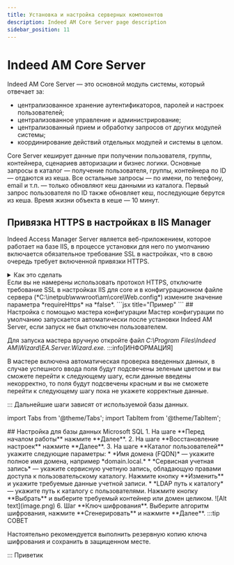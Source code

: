 ```yaml
---
title: Установка и настройка серверных компонентов
description: Indeed AM Core Server page description
sidebar_position: 11
---
```


# Indeed AM Core Server

Indeed AM Core Server — это основной модуль системы, который отвечает за:

* централизованное хранение аутентификаторов, паролей и настроек пользователей;
* централизованное управление и администрирование;
* централизованный прием и обработку запросов от других модулей системы;
* координирование действий отдельных модулей и системы в целом.

Core Server кеширует данные при получении пользователя, группы, контейнера, сценариев авторизации и бизнес логики. Основные запросы в каталог — получение пользователя, группы, контейнера по ID — отдаются из кеша. Все остальные запросы — по имени, по телефону, email и т.п. — только обновляют кеш данными из каталога. Первый запрос пользователя по ID также обновляет кеш, последующие берутся из кеша. Время жизни объекта в кеше — 10 минут.
## Привязка HTTPS в настройках в IIS Manager
Indeed Access Manager Server является веб-приложением, которое работает на базе IIS, в процессе установки для него по умолчанию включается обязательное требование SSL в настройках, что в свою очередь требует включенной привязки HTTPS.
<details>
  <summary>Как это сделать</summary>
  <div>
<div>
1. Запустите IIS Manager и раскройте пункт **Сайты** (Sites).
2. Выберите сайт *Default Web Site* и нажмите **Привязки** (Bindings) в разделе **Действия** (Actions).
3. Нажмите **Добавить** (Add):
    * *Тип* (Type) — https.
    * *Порт* (Port) — 443.
    * Выберите *SSL-сертификат* (SSL Certificate).
4. Сохраните привязку.
</div>
</div>
</details>
Если вы не намерены использовать протокол HTTPS, отключите требование SSL в настройках IIS для core и в конфигурационном файле сервера (*C:\inetpub\wwwroot\am\core\Web.config*) измените значение параметра *requireHttps* на *false*.
```jsx title="Пример"
<appSettings>
<add key="requireHttps" value="false" />
</appSettings>
```
## Настройка с помощью мастера конфигурации
Мастер конфигурации по умолчанию запускается автоматически после установки Indeed AM Server, если запуск не был отключен пользователем.

Для запуска мастера вручную откройте файл *C:\Program Files\Indeed AM\Wizard\EA.Server.Wizard.exe.*
:::info[ИНФОРМАЦИЯ]

В мастере включена автоматическая проверка введенных данных, в случае успешного ввода поля будут подсвечены зеленым цветом и вы сможете перейти к следующему шагу, если данные введены некорректно, то поля будут подсвечены красным и вы не сможете перейти к следующему шагу пока не укажете корректные данные.

:::
Дальнейшие шаги зависят от используемой базы данных.

import Tabs from '@theme/Tabs';
import TabItem from '@theme/TabItem';

<Tabs>
  <TabItem value="microsoft SQL" label="Microsoft SQL" default>
    ## Настройка для базы данных Microsoft SQL
    1. На шаге **Перед началом работы** нажмите **Далее**.
    2. На шаге **Восстановление настроек** нажмите **Далее**.
    3. На шаге **Каталог пользователей** укажите следующие параметры:
        * *Имя домена (FQDN)* — укажите полное имя домена, например *domain.local.*
        * *Сервисная учетная запись* — укажите сервисную учетную запись, обладающую правами доступа к пользовательскому каталогу. Нажмите кнопку **Изменить** и укажите требуемые данные учетной записи.
        * *LDAP путь к каталогу* — укажите путь к каталогу с пользователями. Нажмите кнопку **Выбрать** и выберите требуемый контейнер или домен целиком.
        ![Alt text](image.png)
    6. Шаг **Ключ шифрования**. Выберите алгоритм шифрования, нажмите **Сгенерировать** и нажмите **Далее**.
    :::tip СОВЕТ

Настоятельно рекомендуется выполнить резервную копию ключа шифрования и сохранить в защищенном месте.

:::
  </TabItem>
  <TabItem value="postgre SQL" label="Postgre SQL">
    Приветик
  </TabItem>
</Tabs>



